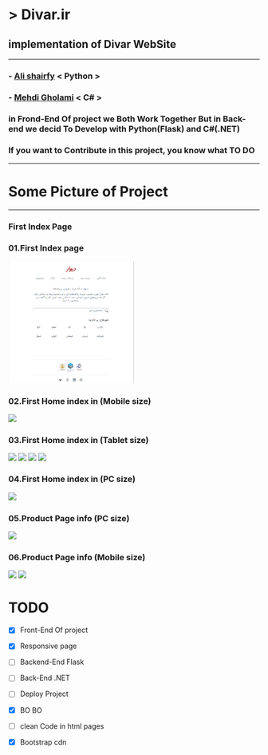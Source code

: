 # > Divar.ir
## implementation of Divar WebSite

---

### - [Ali shairfy](https://github.com/alisharify7) < Python >
### - [Mehdi Gholami](https://github.com/cc-Mehdi) < C# >

### in Frond-End Of project we Both Work Together But in Back-end we decid To Develop with Python(Flask) and C#(.NET)
### If you want to Contribute in this project, you know what TO DO

---

# Some Picture of Project

---

### First Index Page

### 01.First Index page
<img src="https://github.com/alisharify7/Html-Page/raw/main/Indexs-pages/01-Divar/divar-First-index/image/index.png" style="width:50%;"> 

### 02.First Home index in (Mobile size)
<img src="https://github.com/alisharify7/Divar.ir/blob/main/Readme-files/home-mobile-size.png" style="width:50%;"> 

### 03.First Home index in (Tablet size)
<img src="https://github.com/alisharify7/Divar.ir/python/Readme-files/index-pc-mobile.png" style="width:50%;"> 
<img src="https://github.com/alisharify7/Divar.ir/python/Readme-files/index-pc.png" style="width:50%;"> 
<img src="https://github.com/alisharify7/Divar.ir/python/Readme-files/index-pc1.png" style="width:50%;"> 
<img src="https://github.com/alisharify7/Divar.ir/python/Readme-files/customer-mobile-1.png" style="width:50%;"> 




### 04.First Home index in (PC size)
<img src="https://github.com/alisharify7/Divar.ir/blob/main/Readme-files/home.png" style="width:50%;"> 

### 05.Product Page info (PC size)
<img src="https://github.com/alisharify7/Divar.ir/blob/main/Readme-files/pro-home.png" style="width:50%;"> 


### 06.Product Page info (Mobile size)
<img src="https://github.com/alisharify7/Divar.ir/blob/main/Readme-files/pro-mobile-size.png" style="width:50%;">
<img src="https://github.com/alisharify7/Divar.ir/blob/main/Readme-files/pro-mobile-foot.png" style="width:50%;"> 





# TODO
- [x] Front-End Of project
- [x] Responsive page
- [ ] Backend-End Flask
- [ ] Back-End .NET
- [ ] Deploy Project
- [x] BO BO
- [ ] clean Code in html pages
- [x] Bootstrap cdn 

